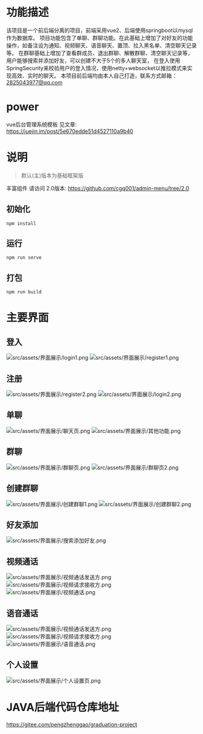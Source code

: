# 功能描述
该项目是一个前后端分离的项目，前端采用vue2、后端使用springboot以mysql作为数据库。
项目功能包含了单聊、群聊功能。在此基础上增加了对好友的功能操作，如备注设为通知、视频聊天、语音聊天、置顶、拉入黑名单、清空聊天记录等。
在群聊基础上增加了查看群成员、退出群聊、解散群聊、清空聊天记录等，用户能够搜索并添加好友，可以创建不大于5个的多人聊天室，
在登入使用SpringSecurity来校验用户的登入情况，使用netty+websocket以推拉模式来实现高效、实时的聊天。
本项目前后端均由本人自己打造，联系方式邮箱：2825043977@qq.com
# power
vue后台管理系统模板
见文章: https://juejin.im/post/5e670edde51d4527110a9b40

# 说明
>默认(主)版本为基础框架版

丰富组件 请访问 2.0版本: https://github.com/cgq001/admin-menu/tree/2.0


## 初始化
```
npm install
```
## 运行
```
npm run serve
```
## 打包
```
npm run build
```

# 主要界面
## 登入
![src/assets/界面展示/login1.png](src/assets/界面展示/login1.png)
![src/assets/界面展示/register1.png](src/assets/界面展示/register1.png)
## 注册
![src/assets/界面展示/register2.png](src/assets/界面展示/register2.png)
![src/assets/界面展示/login2.png](src/assets/界面展示/login2.png)
## 单聊
![src/assets/界面展示/聊天页.png](src/assets/界面展示/聊天页.png)
![src/assets/界面展示/其他功能.png](src/assets/界面展示/其他功能.png)
## 群聊
![src/assets/界面展示/群聊页.png](src/assets/界面展示/群聊页.png)
![src/assets/界面展示/群聊页2.png](src/assets/界面展示/群聊页2.png)
## 创建群聊
![src/assets/界面展示/创建群聊1.png](src/assets/界面展示/创建群聊1.png)
![src/assets/界面展示/创建群聊2.png](src/assets/界面展示/创建群聊2.png)
## 好友添加
![src/assets/界面展示/搜索添加好友.png](src/assets/界面展示/搜索添加好友.png)
## 视频通话
![src/assets/界面展示/视频通话发送方.png](src/assets/界面展示/视频通话发送方.png)
![src/assets/界面展示/视频请求接收方.png](src/assets/界面展示/视频请求接收方.png)
![src/assets/界面展示/视频通话.png](src/assets/界面展示/视频通话.png)
## 语音通话
![src/assets/界面展示/视频通话发送方.png](src/assets/界面展示/视频通话发送方.png)
![src/assets/界面展示/视频请求接收方.png](src/assets/界面展示/视频请求接收方.png)
![src/assets/界面展示/语音通话.png](src/assets/界面展示/语音通话.png)
## 个人设置
![src/assets/界面展示/个人设置页.png](src/assets/界面展示/个人设置页.png)
#
#
# JAVA后端代码仓库地址
https://gitee.com/pengzhenggao/graduation-project
